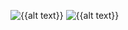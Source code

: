 ![{{alt text}}](https://github.com/dannyheard7/cycling-buddies/workflows/Terraform%20CI/badge.svg) 
![{{alt text}}](https://github.com/dannyheard7/cycling-buddies/workflows/Deploy%20-%20Production/badge.svg) 